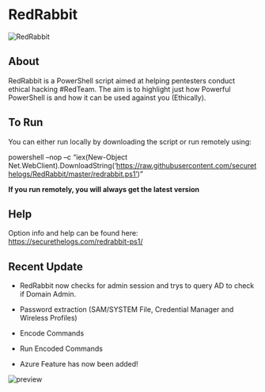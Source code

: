 # RedRabbit

![RedRabbit](https://ctrla1tdel.files.wordpress.com/2020/03/v3.gif)

## About

RedRabbit is a PowerShell script aimed at helping pentesters conduct ethical hacking #RedTeam. 
The aim is to highlight just how Powerful PowerShell is and how it can be used against you (Ethically).

## To Run

You can either run locally by downloading the script or run remotely using: 

powershell –nop –c “iex(New-Object Net.WebClient).DownloadString(‘https://raw.githubusercontent.com/securethelogs/RedRabbit/master/redrabbit.ps1’)”

<b>If you run remotely, you will always get the latest version</b>

## Help

Option info and help can be found here: https://securethelogs.com/redrabbit-ps1/

## Recent Update

- RedRabbit now checks for admin session and trys to query AD to check if Domain Admin.
- Password extraction (SAM/SYSTEM File, Credential Manager and Wireless Profiles)
- Encode Commands
- Run Encoded Commands

- Azure Feature has now been added! 

![preview](https://ctrla1tdel.files.wordpress.com/2020/03/azure.gif)
